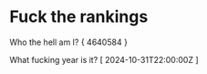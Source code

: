 # Fuck the rankings

Who the hell am I?
{ 4640584 }

What fucking year is it?
[ 2024-10-31T22:00:00Z ]
